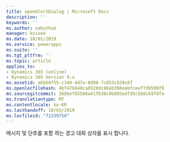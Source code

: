 ```yaml
---
title: openAlertDialog | Microsoft Docs
description: ''
keywords: ''
ms.author: nabuthuk
manager: kvivek
ms.date: 10/01/2019
ms.service: powerapps
ms.suite: ''
ms.tgt_pltfrm: ''
ms.topic: article
applies_to:
- Dynamics 365 (online)
- Dynamics 365 Version 9.x
ms.assetid: abbb4f55-c349-4d7a-8d98-7c853c629c6f
ms.openlocfilehash: 4bf47b648ca0320dc80eb380eebfceef7d9599f8
ms.sourcegitcommit: 368bef65508a41fb30c8b893edfd5c5b6cb9fdfa
ms.translationtype: MT
ms.contentlocale: ko-KR
ms.lasthandoff: 10/03/2019
ms.locfileid: "72339750"
---
```

메시지 및 단추를 포함 하는 경고 대화 상자를 표시 합니다.
 
